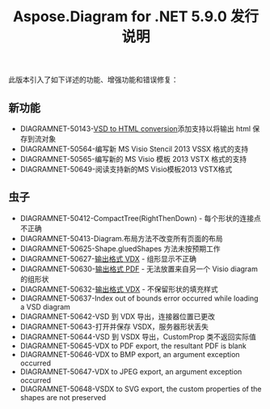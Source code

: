 ﻿---
title: Aspose.Diagram for .NET 5.9.0 发行说明
type: docs
weight: 10
url: /zh/net/aspose-diagram-for-net-5-9-0-release-notes/
---
此版本引入了如下详述的功能、增强功能和错误修复：
## **新功能**
- DIAGRAMNET-50143-[VSD to HTML conversion](https://docs.aspose.com/diagram/net/convert-visio-to-html/)添加支持以将输出 html 保存到流对象
- DIAGRAMNET-50564-编写新 MS Visio Stencil 2013 VSSX 格式的支持
- DIAGRAMNET-50565-编写新的 MS Visio 模板 2013 VSTX 格式的支持
- DIAGRAMNET-50649-阅读支持新的MS Visio模板2013 VSTX格式
## **虫子**
- DIAGRAMNET-50412-CompactTree(RightThenDown) - 每个形状的连接点不正确
- DIAGRAMNET-50413-Diagram.布局方法不改变所有页面的布局
- DIAGRAMNET-50625-Shape.gluedShapes 方法未按预期工作
- DIAGRAMNET-50627-[输出格式 VDX](https://docs.aspose.com/diagram/net/convert-visio-to-other-files/) - 组形显示不正确
- DIAGRAMNET-50630-[输出格式 PDF](https://docs.aspose.com/diagram/net/convert-visio-to-pdf/) - 无法放置来自另一个 Visio diagram 的组形状
- DIAGRAMNET-50632-[输出格式 VDX](https://docs.aspose.com/diagram/net/convert-visio-to-other-files/) - 不保留形状的填充样式
- DIAGRAMNET-50637-Index out of bounds error occurred while loading a VSD diagram
- DIAGRAMNET-50642-VSD 到 VDX 导出，连接器位置已更改
- DIAGRAMNET-50643-打开并保存 VSDX，服务器形状丢失
- DIAGRAMNET-50644-VSD 到 VSDX 导出，CustomProp 类不返回实际值
- DIAGRAMNET-50645-VDX to PDF export, the resultant PDF is blank 
- DIAGRAMNET-50646-VDX to BMP export, an argument exception occurred 
- DIAGRAMNET-50647-VDX to JPEG export, an argument exception occurred 
- DIAGRAMNET-50648-VSDX to SVG export, the custom properties of the shapes are not preserved
